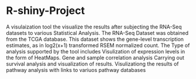# R-shiny-Project
A visulaization tool the visualize the results after subjecting the RNA-Seq datasets to various Statistical Analysis.
The RNA-Seq Dataset was obtained from the TCGA database.
This dataset shows the gene-level transcription estimates, as in log2(x+1) transformed RSEM normalized count. 
The Type of analysis supported by the tool includes 
Visulization of expression levels in the form of HeatMaps.
Gene and sample correlation analysis
Carrying out survival analysis and visualization of results.
Visulizationg the results of pathway analysis with links to variuos pathway databases
